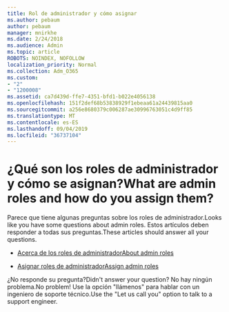 ```yaml
---
title: Rol de administrador y cómo asignar
ms.author: pebaum
author: pebaum
manager: mnirkhe
ms.date: 2/24/2018
ms.audience: Admin
ms.topic: article
ROBOTS: NOINDEX, NOFOLLOW
localization_priority: Normal
ms.collection: Adm_O365
ms.custom:
- "2"
- "1200008"
ms.assetid: ca7d439d-ffe7-4351-bfd1-b022e4056138
ms.openlocfilehash: 151f2def68b53838929f1ebeaa61a24439815aa0
ms.sourcegitcommit: a256e8680379c006287ae30996763051c4d9ff85
ms.translationtype: MT
ms.contentlocale: es-ES
ms.lasthandoff: 09/04/2019
ms.locfileid: "36737104"
---
```

# <a name="what-are-admin-roles-and-how-do-you-assign-them"></a><span data-ttu-id="92212-102">¿Qué son los roles de administrador y cómo se asignan?</span><span class="sxs-lookup"><span data-stu-id="92212-102">What are admin roles and how do you assign them?</span></span>

<span data-ttu-id="92212-103">Parece que tiene algunas preguntas sobre los roles de administrador.</span><span class="sxs-lookup"><span data-stu-id="92212-103">Looks like you have some questions about admin roles.</span></span> <span data-ttu-id="92212-104">Estos artículos deben responder a todas sus preguntas.</span><span class="sxs-lookup"><span data-stu-id="92212-104">These articles should answer all your questions.</span></span>
  
- [<span data-ttu-id="92212-105">Acerca de los roles de administrador</span><span class="sxs-lookup"><span data-stu-id="92212-105">About admin roles</span></span>](https://docs.microsoft.com/office365/admin/add-users/about-admin-roles)

- [<span data-ttu-id="92212-106">Asignar roles de administrador</span><span class="sxs-lookup"><span data-stu-id="92212-106">Assign admin roles</span></span>](https://docs.microsoft.com/office365/admin/add-users/assign-admin-roles)

<span data-ttu-id="92212-107">¿No responde su pregunta?</span><span class="sxs-lookup"><span data-stu-id="92212-107">Didn't answer your question?</span></span> <span data-ttu-id="92212-108">No hay ningún problema.</span><span class="sxs-lookup"><span data-stu-id="92212-108">No problem!</span></span> <span data-ttu-id="92212-109">Use la opción "llámenos" para hablar con un ingeniero de soporte técnico.</span><span class="sxs-lookup"><span data-stu-id="92212-109">Use the "Let us call you" option to talk to a support engineer.</span></span>
  